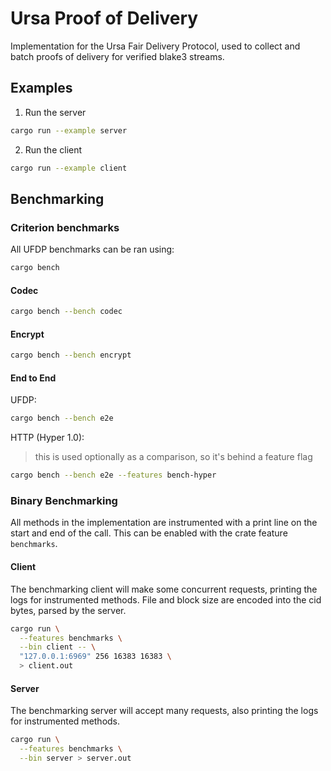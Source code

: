 # Ursa Proof of Delivery

Implementation for the Ursa Fair Delivery Protocol, used to collect and batch proofs of delivery for verified blake3 streams.

## Examples

1. Run the server

```sh
cargo run --example server
```

2. Run the client

```sh
cargo run --example client
```

## Benchmarking

### Criterion benchmarks

All UFDP benchmarks can be ran using:

```sh
cargo bench
```

#### Codec

```sh
cargo bench --bench codec
```

#### Encrypt

```sh
cargo bench --bench encrypt
```

#### End to End

UFDP:

```sh
cargo bench --bench e2e
```

HTTP (Hyper 1.0):

> this is used optionally as a comparison, so it's behind a feature flag

```sh
cargo bench --bench e2e --features bench-hyper
```

### Binary Benchmarking

All methods in the implementation are instrumented with a print line on the start and end of the call.
This can be enabled with the crate feature `benchmarks`.

#### Client

The benchmarking client will make some concurrent requests, printing the logs for instrumented methods.
File and block size are encoded into the cid bytes, parsed by the server.

```sh
cargo run \
  --features benchmarks \
  --bin client -- \
  "127.0.0.1:6969" 256 16383 16383 \
  > client.out
```

#### Server

The benchmarking server will accept many requests, also printing the logs for instrumented methods.

```sh
cargo run \
  --features benchmarks \
  --bin server > server.out
```
